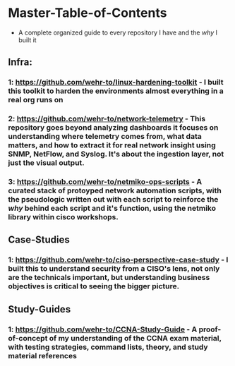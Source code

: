 # Master-Table-of-Contents
- A complete organized guide to every repository I have and the *why* I built it

## Infra: 
### 1: https://github.com/wehr-to/linux-hardening-toolkit - I built this toolkit to harden the environments almost everything in a real org runs on
### 2: https://github.com/wehr-to/network-telemetry - This repository goes beyond analyzing dashboards it focuses on understanding **where telemetry comes from**, **what data matters**, and **how to extract it** for real network insight using SNMP, NetFlow, and Syslog. It's about the ingestion layer, not just the visual output.
### 3: https://github.com/wehr-to/netmiko-ops-scripts - A curated stack of protoyped network automation scripts, with the pseudologic written out with each script to reinforce the *why* behind each script and it's function, using the netmiko library within cisco workshops. 

## Case-Studies
### 1: https://github.com/wehr-to/ciso-perspective-case-study - I built this to understand security from a CISO's lens, not only are the technicals important, but understanding business objectives is critical to seeing the bigger picture.


## Study-Guides
### 1: https://github.com/wehr-to/CCNA-Study-Guide - A proof-of-concept of my understanding of the CCNA exam material, with testing strategies, command lists, theory, and study material references 
